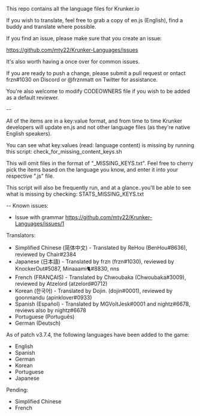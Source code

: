 This repo contains all the language files for Krunker.io

If you wish to translate, feel free to grab a copy of en.js (English), find a buddy and translate where possible.

If you find an issue, please make sure that you create an issue:

https://github.com/mty22/Krunker-Languages/issues

It's also worth having a once over for common issues.

If you are ready to push a change, please submit a pull request or ontact frzn#1030 on Discord or @frznmatt on Twitter for assistance.

You're also welcome to modify CODEOWNERS file if you wish to be added as a default reviewer.

--

All of the items are in a key:value format, and from time to time Krunker developers will update en.js and not other language files (as they're native English speakers).

You can see what key:values (read: language content) is missing by running this script: check_for_missing_content_keys.sh

This will omit files in the format of "<lang>_MISSING_KEYS.txt". Feel free to cherry pick the items based on the language you know, and enter it into your respective "<lang>.js" file.

This script will also be frequently run, and at a glance..you'll be able to see what is missing by checking: STATS_MISSING_KEYS.txt

--
Known issues:
- Issue with grammar https://github.com/mty22/Krunker-Languages/issues/1


Translators:

- Simplified Chinese (简体中文) - Translated by ReHou (BenHou#8636), reviewed by Chair#2384
- Japanese (日本語) - Translated by frzn (frzn#1030), reviewed by KnockerOut#5087, Minaaami🐈#8830, nns
- French (FRANÇAIS) - Translated by Chwoubaka (Chwoubaka#3009), reviewed by Atzelord (atzelord#0712)
- Korean (한국어) - Translated by Dojin. (dojin#0001), reviewed by goonmandu (apinklover#0933)
- Spanish (Español) - Translated by MGVoltJesk#0001 and nightz#6678, reviews also by nightz#6678
- Portuguese (Português)
- German (Deutsch)


As of patch v3.7.4, the following languages have been added to the game:

- English
- Spanish
- German
- Korean
- Portuguese
- Japanese

Pending:

- Simplified Chinese
- French

